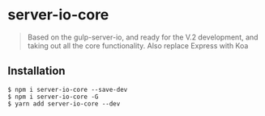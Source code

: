 # server-io-core 

> Based on the gulp-server-io, and ready for the V.2 development, and taking out all the core functionality. Also replace Express with Koa

## Installation 

```
$ npm i server-io-core --save-dev
$ npm i server-io-core -G
$ yarn add server-io-core --dev 
```



